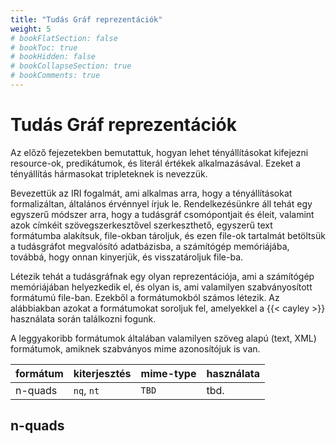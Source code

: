 ```yaml
---
title: "Tudás Gráf reprezentációk"
weight: 5
# bookFlatSection: false
# bookToc: true
# bookHidden: false
# bookCollapseSection: true
# bookComments: true
---
```


# Tudás Gráf reprezentációk

Az előző fejezetekben bemutattuk, hogyan lehet tényállításokat kifejezni resource-ok, predikátumok, és literál értékek alkalmazásával. Ezeket a tényállítás hármasokat tripleteknek is nevezzük.

Bevezettük az IRI fogalmát, ami alkalmas arra, hogy a tényállításokat formalizáltan, általános érvénnyel írjuk le. Rendelkezésünkre áll tehát egy egyszerű módszer arra, hogy a tudásgráf csomópontjait és éleit, valamint azok címkéit szövegszerkesztővel szerkeszthető, egyszerű text formátumba alakítsuk, file-okban tároljuk, és ezen file-ok tartalmát betöltsük a tudásgráfot megvalósító adatbázisba, a számítógép memóriájába, továbbá, hogy onnan kinyerjük, és visszatároljuk file-ba.

Létezik tehát a tudásgráfnak egy olyan reprezentációja, ami a számítógép memóriájában helyezkedik el, és olyan is, ami valamilyen szabványosított formátumú file-ban. Ezekből a formátumokból számos létezik. Az alábbiakban azokat a formátumokat soroljuk fel, amelyekkel a {{< cayley >}} használata során találkozni fogunk.

A leggyakoribb formátumok általában valamilyen szöveg alapú (text, XML) formátumok, amiknek szabványos mime azonosítójuk is van.

| formátum | kiterjesztés | mime-type | használata |
| --- | --- | --- | --- |
| n-quads | `nq`, `nt` | `TBD` | tbd. |


## n-quads
